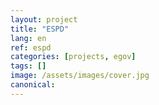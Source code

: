 ```yaml
---
layout: project
title: "ESPD"
lang: en
ref: espd
categories: [projects, egov]
tags: []
image: /assets/images/cover.jpg
canonical:
---
```

